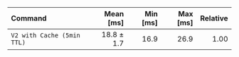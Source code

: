 | Command | Mean [ms] | Min [ms] | Max [ms] | Relative |
|:---|---:|---:|---:|---:|
| `V2 with Cache (5min TTL)` | 18.8 ± 1.7 | 16.9 | 26.9 | 1.00 |

